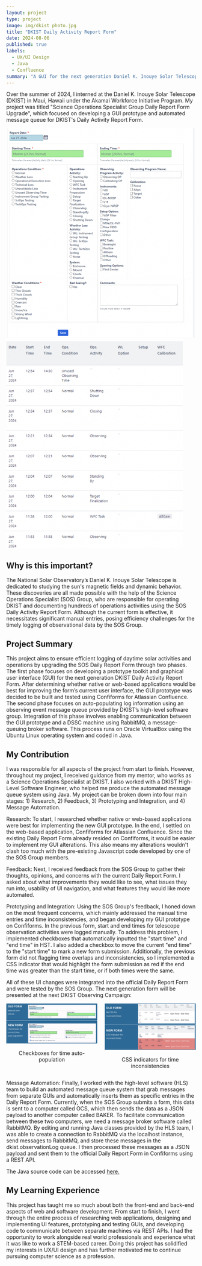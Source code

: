 ```yaml
---
layout: project
type: project
image: img/dkist photo.jpg
title: "DKIST Daily Activity Report Form"
date: 2024-08-06
published: true
labels:
  - UX/UI Design
  - Java
  - Confluence
summary: "A GUI for the next generation Daniel K. Inouye Solar Telescope (DKIST) Science Operations Specialist (SOS) Group Daily Activity Report Form."
---
```


Over the summer of 2024, I interned at the Daniel K. Inouye Solar Telescope (DKIST) in Maui, Hawaii under the Akamai Workforce Initiative Program. My project was titled "Science Operations Specialist Group Daily Report Form Upgrade", which focused on developing a GUI prototype and automated message queue for DKIST's Daily Activity Report Form.

<div class="text-center p-4">
  <img width="500px" src="../img/form-old.png" class="img-thumbnail" >
  <img width="470px" src="../img/form-activity-log-window.png" class="img-thumbnail" >
</div>

## Why is this important?
The National Solar Observatory’s Daniel K. Inouye Solar Telescope is dedicated to studying the sun's magnetic fields and dynamic behavior. These discoveries are all made possible with the help of the Science Operations Specialist (SOS) Group, who are responsible for operating DKIST and documenting hundreds of operations activities using the SOS Daily Activity Report Form. Although the current form is effective, it necessitates significant manual entries, posing efficiency challenges for the timely logging of observational data by the SOS Group.

## Project Summary
This project aims to ensure efficient logging of daytime solar activities and operations by upgrading the SOS Daily Report Form through two phases. The first phase focuses on developing a prototype toolkit and graphical user interface (GUI) for the next generation DKIST Daily Activity Report Form. After determining whether native or web-based applications would be best for improving the form’s current user interface, the GUI prototype was decided to be built and tested using Confiforms for Atlassian Confluence. The second phase focuses on auto-populating log information using an observing event message queue provided by DKIST’s high-level software group. Integration of this phase involves enabling communication between the GUI prototype and a DSSC machine using RabbitMQ, a message-queuing broker software. This process runs on Oracle VirtualBox using the Ubuntu Linux operating system and coded in Java.

## My Contribution
I was responsible for all aspects of the project from start to finish. However, throughout my project, I received guidance from my mentor, who works as a Science Operations Specialist at DKIST. I also worked with a DKIST High-Level Software Engineer, who helped me produce the automated message queue system using Java. My project can be broken down into four main stages: 1) Research, 2) Feedback, 3) Prototyping and Integration, and 4) Message Automation.

Research: To start, I researched whether native or web-based applications were best for implementing the new GUI prototype. In the end, I settled on the web-based application, Confiforms for Atlassian Confluence. Since the existing Daily Report Form already resided on Confiforms, it would be easier to implement my GUI alterations. This also means my alterations wouldn't clash too much with the pre-existing Javascript code developed by one of the SOS Group members.

Feedback: Next, I received feedback from the SOS Group to gather their thoughts, opinions, and concerns with the current Daily Report Form. I asked about what improvements they would like to see, what issues they run into, usability of UI navigation, and what features they would like more automated.

Prototyping and Integration: Using the SOS Group's feedback, I honed down on the most frequent concerns, which mainly addressed the manual time entries and time inconsistencies, and began developing my GUI prototype on Confiforms. In the previous form, start and end times for telescope observation activities were logged manually. To address this problem, I implemented checkboxes that automatically inputted the "start time" and "end time" in HST. I also added a checkbox to move the current "end time" to the "start time" to mark a new form submission. Additionally, the previous form did not flagging time overlaps and inconsistencies, so I implemented a CSS indicator that would highlight the form submission as red if the end time was greater than the start time, or if both times were the same. 

All of these UI changes were integrated into the official Daily Report Form and were tested by the SOS Group. The next generation form will be presented at the next DKIST Observing Campaign:
    
<div style="text-align: center;">
  <div style="display: flex; justify-content: center;">
    <div style="margin-right: 20px;">
      <img class="img-thumbnail" src="../img/form-checkboxes.png" width="500px">
      <p>Checkboxes for time auto-population</p>
    </div>
    <div>
      <img class="img-thumbnail" src="../img/form-CSS.png" width="500px">
      <p>CSS indicators for time inconsistencies</p>
    </div>
  </div>
</div>

Message Automation: Finally, I worked with the high-level software (HLS) team to build an automated message queue system that grab messages from separate GUIs and automatically inserts them as specific entries in the Daily Report Form. Currently, when the SOS Group submits a form, this data is sent to a computer called OCS, which then sends the data as a JSON payload to another computer called BAKER. To facilitate communication between these two computers, we need a message broker software called RabbitMQ. By editing and running Java classes provided by the HLS team, I was able to create a connection to RabbitMQ via the localhost instance, send messages to RabbitMQ, and store these messages in the dkist.observationLog queue. I then processed these messages as a JSON payload and sent them to the official Daily Report Form in Confiforms using a REST API. 

The Java source code can be accessed <a href="https://github.com/splimon/dailyreportform">here.</a>

## My Learning Experience
This project has taught me so much about both the front-end and back-end aspects of web and software development. From start to finish, I went through the entire process of researching web applications, designing and implementing UI features, prototyping and testing GUIs, and developing code to communicate between separate machines via REST APIs. I had the opportunity to work alongside real world professionals and experience what it was like to work a STEM-based career. Doing this project has solidified my interests in UX/UI design and has further motivated me to continue pursuing computer science as a profession.
